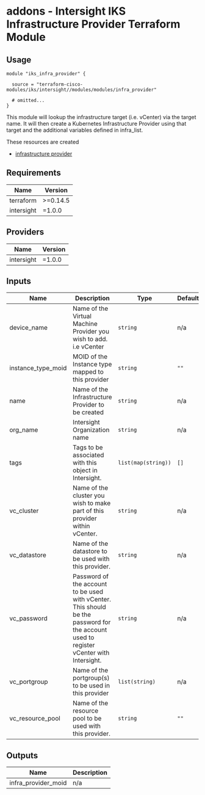 # addons - Intersight IKS Infrastructure Provider Terraform Module

## Usage

```hcl
module "iks_infra_provider" {

  source = "terraform-cisco-modules/iks/intersight//modules/modules/infra_provider"

  # omitted...
}
```

This module will lookup the infrastructure target (i.e. vCenter) via the target name.  It will then create a Kubernetes Infrastructure Provider using that target and the additional variables defined in infra_list.


These resources are created
* [infrastructure provider](https://registry.terraform.io/providers/CiscoDevNet/intersight/latest/docs/resources/kubernetes_virtual_machine_infrastructure_provider)



<!-- BEGINNING OF PRE-COMMIT-TERRAFORM DOCS HOOK -->
## Requirements

| Name | Version |
|------|---------|
| terraform | >=0.14.5 |
| intersight | =1.0.0 |

## Providers

| Name | Version |
|------|---------|
| intersight | =1.0.0 |

## Inputs

| Name | Description | Type | Default | Required |
|------|-------------|------|---------|:--------:|
| device\_name | Name of the Virtual Machine Provider you wish to add.  i.e vCenter | `string` | n/a | yes |
| instance\_type\_moid | MOID of the Instance type mapped to this provider | `string` | `""` | no |
| name | Name of the Infrastructure Provider to be created | `string` | n/a | yes |
| org\_name | Intersight Organization name | `string` | n/a | yes |
| tags | Tags to be associated with this object in Intersight. | `list(map(string))` | `[]` | no |
| vc\_cluster | Name of the cluster you wish to make part of this provider within vCenter. | `string` | n/a | yes |
| vc\_datastore | Name of the datastore to be used with this provider. | `string` | n/a | yes |
| vc\_password | Password of the account to be used with vCenter.  This should be the password for the account used to register vCenter with Intersight. | `string` | n/a | yes |
| vc\_portgroup | Name of the portgroup(s) to be used in this provider | `list(string)` | n/a | yes |
| vc\_resource\_pool | Name of the resource pool to be used with this provider. | `string` | `""` | no |

## Outputs

| Name | Description |
|------|-------------|
| infra\_provider\_moid | n/a |

<!-- END OF PRE-COMMIT-TERRAFORM DOCS HOOK -->